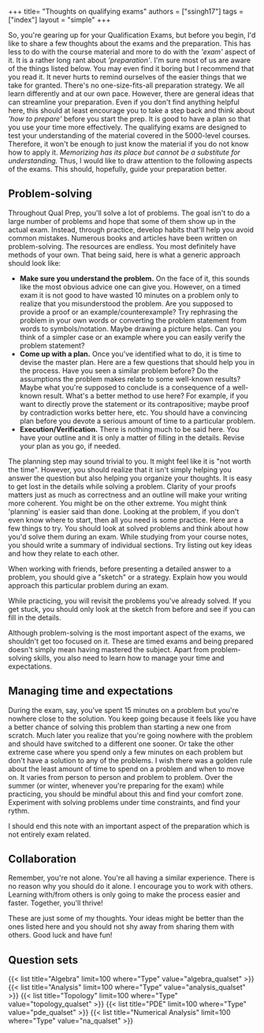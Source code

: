 +++
title= "Thoughts on qualifying exams"
authors = ["ssingh17"]
tags = ["index"]
layout = "simple"
+++


So, you're gearing up for your Qualification Exams, but before you begin, I'd like to share a few thoughts about the exams and the preparation. This has less to do with the course material and more to do with the _'exam'_ aspect of it. It is a rather long rant about _'preparation'_. I'm sure most of us are aware of the things listed below. You may even find it boring but I recommend that you read it. It never hurts to remind ourselves of the easier things that we take for granted.
There's no one-size-fits-all preparation strategy. We all learn differently and at our own pace. However, there are general ideas that can streamline your preparation. Even if you don't find anything helpful here, this should at least encourage you to take a step back and think about _'how to prepare'_ before you start the prep. It is good to have a plan so that you use your time more effectively.
The qualifying exams are designed to test your understanding of the material covered in the 5000-level courses. Therefore, it won't be enough to just know the material if you do not know how to apply it. *Memorizing has its place but cannot be a substitute for understanding.* Thus, I would like to draw attention to the following aspects of the exams. This should, hopefully, guide your preparation better.

## Problem-solving

Throughout Qual Prep, you'll solve a lot of problems. The goal isn't to do a large number of problems and hope that some of them show up in the actual exam. Instead, through practice, develop habits that'll help you avoid common mistakes. Numerous books and articles have been written on problem-solving. The resources are endless. You most definitely have methods of your own. That being said, here is what a generic approach should look like:
* **Make sure you understand the problem.** On the face of it, this sounds like the most obvious advice one can give you. However, on a timed exam it is not good to have wasted 10 minutes on a problem only to realize that you misunderstood the problem. Are you supposed to provide a proof or an example/counterexample? Try rephrasing the problem in your own words or converting the problem statement from words to symbols/notation. Maybe drawing a picture helps. Can you think of a simpler case or an example where you can easily verify the problem statement?
* **Come up with a plan.** Once you've identified what to do, it is time to devise the master plan. Here are a few questions that should help you in the process. Have you seen a similar problem before? Do the assumptions the problem makes relate to some well-known results? Maybe what you're supposed to conclude is a consequence of a well-known result. What's a better method to use here? For example, if you want to directly prove the statement or its contrapositive; maybe proof by contradiction works better here, etc. You should have a convincing plan before you devote a serious amount of time to a particular problem.
* **Execution/Verification.** There is nothing much to be said here. You have your outline and it is only a matter of filling in the details. Revise your plan as you go, if needed.

The planning step may sound trivial to you. It might feel like it is "not worth the time". However, you should realize that it isn't simply helping you answer the question but also helping you organize your thoughts. It is easy to get lost in the details while solving a problem. Clarity of your proofs matters just as much as correctness and an outline will make your writing more coherent.
You might be on the other extreme. You might think 'planning' is easier said than done. Looking at the problem, if you don't even know where to start, then all you need is some practice. Here are a few things to try. You should look at solved problems and think about how you'd solve them during an exam. While studying from your course notes, you should write a summary of individual sections. Try listing out key ideas and how they relate to each other.

When working with friends, before presenting a detailed answer to a problem, you should give a "sketch" or a strategy. Explain how you would approach this particular problem during an exam.

While practicing, you will revisit the problems you've already solved. If you get stuck, you should only look at the sketch from before and see if you can fill in the details.

Although problem-solving is the most important aspect of the exams, we shouldn't get too focused on it. These are timed exams and being prepared doesn't simply mean having mastered the subject. Apart from problem-solving skills, you also need to learn how to manage your time and expectations.

## Managing time and expectations

During the exam, say, you've spent 15 minutes on a problem but you're nowhere close to the solution. You keep going because it feels like you have a better chance of solving this problem than starting a new one from scratch. Much later you realize that you're going nowhere with the problem and should have switched to a different one sooner. Or take the other extreme case where you spend only a few minutes on each problem but don't have a solution to any of the problems. I wish there was a golden rule about the least amount of time to spend on a problem and when to move on. It varies from person to person and problem to problem. Over the summer (or winter, whenever you're preparing for the exam) while practicing, you should be mindful about this and find your comfort zone. Experiment with solving problems under time constraints, and find your rythm.

I should end this note with an important aspect of the preparation which is not entirely exam related.

## Collaboration

Remember, you're not alone. You're all having a similar experience. There is no reason why you should do it alone. I encourage you to work with others. Learning with/from others is only going to make the process easier and faster. Together, you'll thrive!

These are just some of my thoughts. Your ideas might be better than the ones listed here and you should not shy away from sharing them with others. Good luck and have fun!

## Question sets

{{< list title="Algebra" limit=100 where="Type"            value="algebra_qualset" >}}
{{< list title="Analysis" limit=100 where="Type"           value="analysis_qualset" >}}
{{< list title="Topology" limit=100 where="Type"           value="topology_qualset" >}}
{{< list title="PDE" limit=100 where="Type"                value="pde_qualset" >}}
{{< list title="Numerical Analysis" limit=100 where="Type" value="na_qualset" >}}
